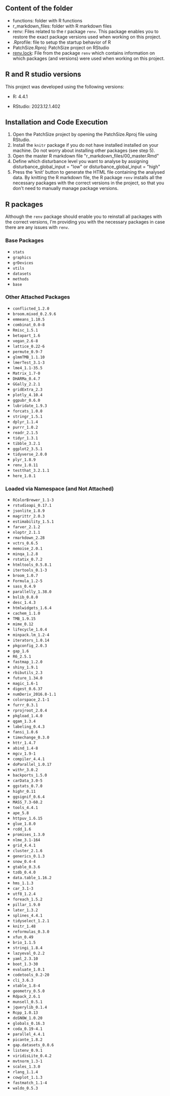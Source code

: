 ## Content of the folder

-   functions: folder with R functions
-   r_markdown_files: folder with R markdown files
-   renv: Files related to the r package `renv`. This package enables you to restore the exact package versions used when working on this project.
-   .Rprofile: file to setup the startup behavior of R
-   PatchSize.Rproj: PatchSize project on RStudio
-   [renv.lock](https://github.com/Emanuele-Giacomuzzo/PatchSize/blob/master/renv.lock "renv.lock"): File from the package `renv` which contains information on which packages (and versions) were used when working on this project.

## R and R studio versions

This project was developed using the following versions:

-   R: 4.4.1

-   RStudio: 2023.12.1.402

## Installation and Code Execution

1.  Open the PatchSize project by opening the PatchSize.Rproj file using RStudio.
2.  Install the `knitr` package if you do not have installed installed on your machine. Do not worry about installing other packages (see step 5).
3.  Open the master R markdown file "r_markdown_files/00_master.Rmd"
4.  Define which disturbance level you want to analyse by assigning disturbance_global_input = "low" or disturbance_global_input = "high"
5.  Press the 'knit' button to generate the HTML file containing the analysed data. By knitting the R markdown file, the R package `renv` installs all the necessary packages with the correct versions in the project, so that you don't need to manually manage package versions.

## R packages

Although the `renv` package should enable you to reinstall all packages with the correct versions, I'm providing you with the necessary packages in case there are any issues with `renv`.

### Base Packages
- `stats`
- `graphics`
- `grDevices`
- `utils`
- `datasets`
- `methods`
- `base`

### Other Attached Packages
- `conflicted_1.2.0`
- `broom.mixed_0.2.9.6`
- `emmeans_1.10.5`
- `combinat_0.0-8`
- `Rmisc_1.5.1`
- `betapart_1.6`
- `vegan_2.6-8`
- `lattice_0.22-6`
- `permute_0.9-7`
- `glmmTMB_1.1.10`
- `lmerTest_3.1-3`
- `lme4_1.1-35.5`
- `Matrix_1.7-0`
- `DHARMa_0.4.7`
- `GGally_2.2.1`
- `gridExtra_2.3`
- `plotly_4.10.4`
- `ggpubr_0.6.0`
- `lubridate_1.9.3`
- `forcats_1.0.0`
- `stringr_1.5.1`
- `dplyr_1.1.4`
- `purrr_1.0.2`
- `readr_2.1.5`
- `tidyr_1.3.1`
- `tibble_3.2.1`
- `ggplot2_3.5.1`
- `tidyverse_2.0.0`
- `plyr_1.8.9`
- `renv_1.0.11`
- `testthat_3.2.1.1`
- `here_1.0.1`

### Loaded via Namespace (and Not Attached)
- `RColorBrewer_1.1-3`
- `rstudioapi_0.17.1`
- `jsonlite_1.8.9`
- `magrittr_2.0.3`
- `estimability_1.5.1`
- `farver_2.1.2`
- `nloptr_2.1.1`
- `rmarkdown_2.28`
- `vctrs_0.6.5`
- `memoise_2.0.1`
- `minqa_1.2.8`
- `rstatix_0.7.2`
- `htmltools_0.5.8.1`
- `itertools_0.1-3`
- `broom_1.0.7`
- `Formula_1.2-5`
- `sass_0.4.9`
- `parallelly_1.38.0`
- `bslib_0.8.0`
- `desc_1.4.3`
- `htmlwidgets_1.6.4`
- `cachem_1.1.0`
- `TMB_1.9.15`
- `mime_0.12`
- `lifecycle_1.0.4`
- `minpack.lm_1.2-4`
- `iterators_1.0.14`
- `pkgconfig_2.0.3`
- `gap_1.6`
- `R6_2.5.1`
- `fastmap_1.2.0`
- `shiny_1.9.1`
- `rbibutils_2.3`
- `future_1.34.0`
- `magic_1.6-1`
- `digest_0.6.37`
- `numDeriv_2016.8-1.1`
- `colorspace_2.1-1`
- `furrr_0.3.1`
- `rprojroot_2.0.4`
- `pkgload_1.4.0`
- `qgam_1.3.4`
- `labeling_0.4.3`
- `fansi_1.0.6`
- `timechange_0.3.0`
- `httr_1.4.7`
- `abind_1.4-8`
- `mgcv_1.9-1`
- `compiler_4.4.1`
- `doParallel_1.0.17`
- `withr_3.0.2`
- `backports_1.5.0`
- `carData_3.0-5`
- `ggstats_0.7.0`
- `highr_0.11`
- `ggsignif_0.6.4`
- `MASS_7.3-60.2`
- `tools_4.4.1`
- `ape_5.8`
- `httpuv_1.6.15`
- `glue_1.8.0`
- `rcdd_1.6`
- `promises_1.3.0`
- `nlme_3.1-164`
- `grid_4.4.1`
- `cluster_2.1.6`
- `generics_0.1.3`
- `snow_0.4-4`
- `gtable_0.3.6`
- `tzdb_0.4.0`
- `data.table_1.16.2`
- `hms_1.1.3`
- `car_3.1-3`
- `utf8_1.2.4`
- `foreach_1.5.2`
- `pillar_1.9.0`
- `later_1.3.2`
- `splines_4.4.1`
- `tidyselect_1.2.1`
- `knitr_1.48`
- `reformulas_0.3.0`
- `xfun_0.49`
- `brio_1.1.5`
- `stringi_1.8.4`
- `lazyeval_0.2.2`
- `yaml_2.3.10`
- `boot_1.3-30`
- `evaluate_1.0.1`
- `codetools_0.2-20`
- `cli_3.6.3`
- `xtable_1.8-4`
- `geometry_0.5.0`
- `Rdpack_2.6.1`
- `munsell_0.5.1`
- `jquerylib_0.1.4`
- `Rcpp_1.0.13`
- `doSNOW_1.0.20`
- `globals_0.16.3`
- `coda_0.19-4.1`
- `parallel_4.4.1`
- `picante_1.8.2`
- `gap.datasets_0.0.6`
- `listenv_0.9.1`
- `viridisLite_0.4.2`
- `mvtnorm_1.3-1`
- `scales_1.3.0`
- `rlang_1.1.4`
- `cowplot_1.1.3`
- `fastmatch_1.1-4`
- `waldo_0.5.3`
